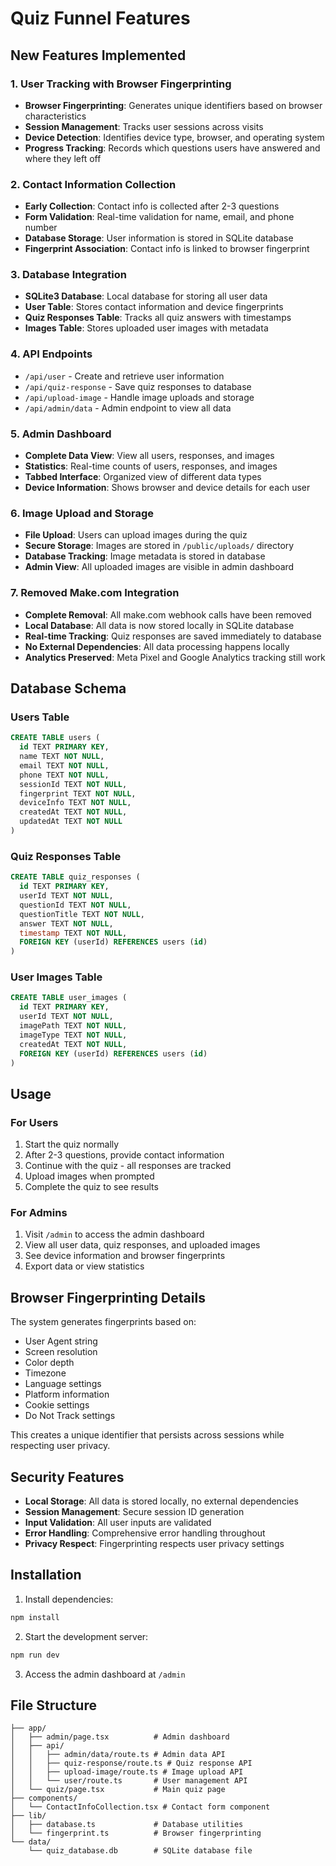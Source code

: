 # Quiz Funnel Features

## New Features Implemented

### 1. User Tracking with Browser Fingerprinting
- **Browser Fingerprinting**: Generates unique identifiers based on browser characteristics
- **Session Management**: Tracks user sessions across visits
- **Device Detection**: Identifies device type, browser, and operating system
- **Progress Tracking**: Records which questions users have answered and where they left off

### 2. Contact Information Collection
- **Early Collection**: Contact info is collected after 2-3 questions
- **Form Validation**: Real-time validation for name, email, and phone number
- **Database Storage**: User information is stored in SQLite database
- **Fingerprint Association**: Contact info is linked to browser fingerprint

### 3. Database Integration
- **SQLite3 Database**: Local database for storing all user data
- **User Table**: Stores contact information and device fingerprints
- **Quiz Responses Table**: Tracks all quiz answers with timestamps
- **Images Table**: Stores uploaded user images with metadata

### 4. API Endpoints
- `/api/user` - Create and retrieve user information
- `/api/quiz-response` - Save quiz responses to database
- `/api/upload-image` - Handle image uploads and storage
- `/api/admin/data` - Admin endpoint to view all data

### 5. Admin Dashboard
- **Complete Data View**: View all users, responses, and images
- **Statistics**: Real-time counts of users, responses, and images
- **Tabbed Interface**: Organized view of different data types
- **Device Information**: Shows browser and device details for each user

### 6. Image Upload and Storage
- **File Upload**: Users can upload images during the quiz
- **Secure Storage**: Images are stored in `/public/uploads/` directory
- **Database Tracking**: Image metadata is stored in database
- **Admin View**: All uploaded images are visible in admin dashboard

### 7. Removed Make.com Integration
- **Complete Removal**: All make.com webhook calls have been removed
- **Local Database**: All data is now stored locally in SQLite database
- **Real-time Tracking**: Quiz responses are saved immediately to database
- **No External Dependencies**: All data processing happens locally
- **Analytics Preserved**: Meta Pixel and Google Analytics tracking still work

## Database Schema

### Users Table
```sql
CREATE TABLE users (
  id TEXT PRIMARY KEY,
  name TEXT NOT NULL,
  email TEXT NOT NULL,
  phone TEXT NOT NULL,
  sessionId TEXT NOT NULL,
  fingerprint TEXT NOT NULL,
  deviceInfo TEXT NOT NULL,
  createdAt TEXT NOT NULL,
  updatedAt TEXT NOT NULL
)
```

### Quiz Responses Table
```sql
CREATE TABLE quiz_responses (
  id TEXT PRIMARY KEY,
  userId TEXT NOT NULL,
  questionId TEXT NOT NULL,
  questionTitle TEXT NOT NULL,
  answer TEXT NOT NULL,
  timestamp TEXT NOT NULL,
  FOREIGN KEY (userId) REFERENCES users (id)
)
```

### User Images Table
```sql
CREATE TABLE user_images (
  id TEXT PRIMARY KEY,
  userId TEXT NOT NULL,
  imagePath TEXT NOT NULL,
  imageType TEXT NOT NULL,
  createdAt TEXT NOT NULL,
  FOREIGN KEY (userId) REFERENCES users (id)
)
```

## Usage

### For Users
1. Start the quiz normally
2. After 2-3 questions, provide contact information
3. Continue with the quiz - all responses are tracked
4. Upload images when prompted
5. Complete the quiz to see results

### For Admins
1. Visit `/admin` to access the admin dashboard
2. View all user data, quiz responses, and uploaded images
3. See device information and browser fingerprints
4. Export data or view statistics

## Browser Fingerprinting Details

The system generates fingerprints based on:
- User Agent string
- Screen resolution
- Color depth
- Timezone
- Language settings
- Platform information
- Cookie settings
- Do Not Track settings

This creates a unique identifier that persists across sessions while respecting user privacy.

## Security Features

- **Local Storage**: All data is stored locally, no external dependencies
- **Session Management**: Secure session ID generation
- **Input Validation**: All user inputs are validated
- **Error Handling**: Comprehensive error handling throughout
- **Privacy Respect**: Fingerprinting respects user privacy settings

## Installation

1. Install dependencies:
```bash
npm install
```

2. Start the development server:
```bash
npm run dev
```

3. Access the admin dashboard at `/admin`

## File Structure

```
├── app/
│   ├── admin/page.tsx          # Admin dashboard
│   ├── api/
│   │   ├── admin/data/route.ts # Admin data API
│   │   ├── quiz-response/route.ts # Quiz response API
│   │   ├── upload-image/route.ts # Image upload API
│   │   └── user/route.ts       # User management API
│   └── quiz/page.tsx           # Main quiz page
├── components/
│   └── ContactInfoCollection.tsx # Contact form component
├── lib/
│   ├── database.ts             # Database utilities
│   └── fingerprint.ts          # Browser fingerprinting
└── data/
    └── quiz_database.db        # SQLite database file
``` 